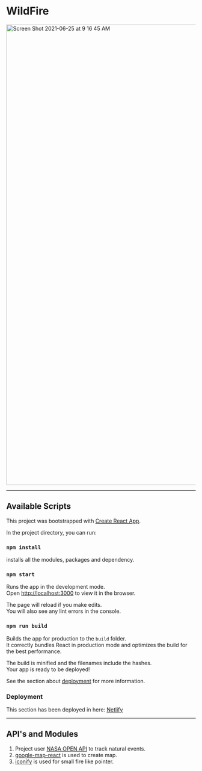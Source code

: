 # WildFire

<img width="1225" alt="Screen Shot 2021-06-25 at 9 16 45 AM" src="https://user-images.githubusercontent.com/58945964/123438204-163f7400-d596-11eb-8531-6a4c8495b8ea.png">





----- 

## Available Scripts

This project was bootstrapped with [Create React App](https://reactjs.org/docs/getting-started.html).

In the project directory, you can run:

### `npm install`

installs all the modules, packages and dependency.

### `npm start`

Runs the app in the development mode.\
Open [http://localhost:3000](http://localhost:3000) to view it in the browser.

The page will reload if you make edits.\
You will also see any lint errors in the console.

### `npm run build`

Builds the app for production to the `build` folder.\
It correctly bundles React in production mode and optimizes the build for the best performance.

The build is minified and the filenames include the hashes.\
Your app is ready to be deployed!

See the section about [deployment](https://facebook.github.io/create-react-app/docs/deployment) for more information.

### Deployment

This section has been deployed in here: [Netlify](https://app.netlify.com/teams/shubham-uta/overview)

-------
## API's and Modules

1. Project user [NASA OPEN API](https://eonet.sci.gsfc.nasa.gov/docs/v2.1) to track natural events. 
2. [google-map-react](https://www.npmjs.com/package/google-map-react) is used to create map.
3. [iconify](https://www.npmjs.com/package/@iconify/icons-mdi) is used for small fire like pointer.

